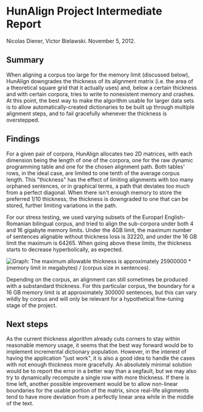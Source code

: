 HunAlign Project Intermediate Report
========================================
Nicolas Diener, Victor Bielawski. November 5, 2012.

Summary
----------------------------
When aligning a corpus too large for the memory limit (discussed below),
HunAlign downgrades the thickness of its alignment matrix (i.e. the area of a
theoretical square grid that it actually uses) and, below a certain thickness
and with certain corpora, tries to write to nonexistent memory and crashes.
At this point, the best way to make the algorithm usable for larger data sets
is to allow automatically-created dictionaries to be built up through multiple
alignment steps, and to fail gracefully whenever the thickness is overstepped.

Findings
----------------------------
For a given pair of corpora, HunAlign allocates two 2D matrices, with each
dimension being the length of one of the corpora, one for the raw dynamic
programming table and one for the chosen alignment path. Both tables' rows, in
the ideal case, are limited to one tenth of the average corpus length. This
"thickness" has the effect of limiting alignments with too many orphaned
sentences, or in graphical terms, a path that deviates too much from a perfect
diagonal. When there isn't enough memory to store the preferred 1/10 thickness,
the thickness is downgraded to one that can be stored, further limiting
variations in the path.

For our stress testing, we used varying subsets of the Europarl English-Romanian
bilingual corpus, and tried to align the sub-corpora under both 4 and 16
gigabyte memory limits. Under the 4GB limit, the maximum number of sentences
alignable without thickness loss is 32220, and under the 16 GB limit the maximum
is 64265. When going above these limits, the thickness starts to decrease
hyperbolically, as expected.

![Graph: The maximum allowable thickness is approximately 25900000 * (memory
limit in megabytes) / (corpus size in sentences).](graph.png)

Depending on the corpus, an alignment can still sometimes be produced with a
substandard thickness. For this particular corpus, the boundary for a 16 GB
memory limit is at approximately 300000 sentences, but this can vary wildly by
corpus and will only be relevant for a hypothetical fine-tuning stage of the
project.

Next steps
----------------------------
As the current thickness algorithm already cuts corners to stay within
reasonable memory usage, it seems that the best way forward would be to
implement incremental dictionary population. However, in the interest of having
the application "just work", it is also a good idea to handle the cases with
not enough thickness more gracefully. An absolutely minimal solution would be to
report the error in a better way than a segfault, but we may also try to
dynamically recompute a single row with more thickness. If there is time left,
another possible improvement would be to allow non-linear boundaries for the
usable portion of the matrix, since real-life alignments tend to have more
deviation from a perfectly linear area while in the middle of the text.
